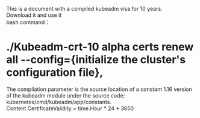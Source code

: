 This is a document with a compiled kubeadm visa for 10 years.  
Download it and use it  
bash command： 
# ./Kubeadm-crt-10 alpha certs renew all --config={initialize the cluster's configuration file},  
The compilation parameter is the source location of a constant 1.16 version of the kubeadm module under the source code: kubernetes/cmd/kubeadm/app/constants.  
Content CertificateValidity = time.Hour * 24 * 3650
